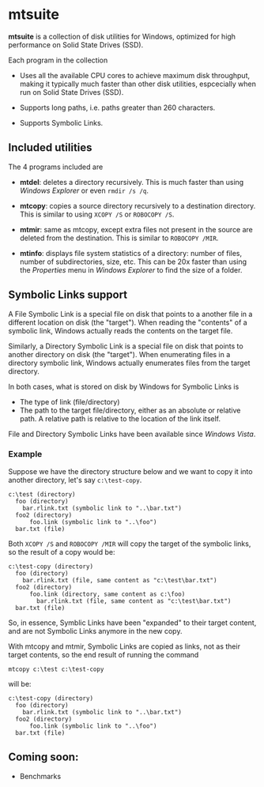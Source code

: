 # mtsuite

**mtsuite** is a collection of disk utilities for Windows, optimized for
high performance on Solid State Drives (SSD).

Each program in the collection

* Uses all the available CPU cores to achieve maximum disk throughput, making
  it typically much faster than other disk utilities, espcecially when run
  on Solid State Drives (SSD).

* Supports long paths, i.e. paths greater than 260 characters.

* Supports Symbolic Links.

## Included utilities

The 4 programs included are

* **mtdel**: deletes a directory recursively. This is much faster than
               using *Windows Explorer* or even `rmdir /s /q`.

* **mtcopy**: copies a source directory recursively to a destination
                directory. This is similar to using `XCOPY /S` or
                `ROBOCOPY /S`.

* **mtmir**: same as mtcopy, except extra files not present in the
               source are deleted from the destination. This is
               similar to `ROBOCOPY /MIR`.

* **mtinfo**: displays file system statistics of a directory: number
                of files, number of subdirectories, size, etc. This can
                be 20x faster than using the *Properties* menu 
                in *Windows Explorer* to find the size of a folder.

## Symbolic Links support

A File Symbolic Link is a special file on disk that points to a another
file in a different location on disk (the "target"). When reading the
"contents" of a symbolic link, Windows actually reads the contents on
the target file.

Similarly, a Directory Symbolic Link is a special file on disk that points
to another directory on disk (the "target"). When enumerating files
in a directory symbolic link, Windows actually enumerates files from
the target directory.

In both cases, what is stored on disk by Windows for Symbolic Links is

* The type of link (file/directory)
* The path to the target file/directory, either as an absolute or relative
  path. A relative path is relative to the location of the link itself.

File and Directory Symbolic Links have been available since *Windows Vista*.

### Example

Suppose we have the directory structure below and we want to copy it
into another directory, let's say `c:\test-copy`.

```
c:\test (directory)
  foo (directory)
    bar.rlink.txt (symbolic link to "..\bar.txt")
  foo2 (directory)
      foo.link (symbolic link to "..\foo")
  bar.txt (file)
```

Both `XCOPY /S` and `ROBOCOPY /MIR` will copy the target of the symbolic
links, so the result of a copy would be:

```
c:\test-copy (directory)
  foo (directory)
    bar.rlink.txt (file, same content as "c:\test\bar.txt")
  foo2 (directory)
      foo.link (directory, same content as c:\foo)
        bar.rlink.txt (file, same content as "c:\test\bar.txt")
  bar.txt (file)
```

So, in essence, Symblic Links have been "expanded" to their target
content, and are not Symbolic Links anymore in the new copy.

With mtcopy and mtmir, Symbolic Links are copied as links, not as
their target contents, so the end result of running the command

```
mtcopy c:\test c:\test-copy
```

will be:

```
c:\test-copy (directory)
  foo (directory)
    bar.rlink.txt (symbolic link to "..\bar.txt")
  foo2 (directory)
      foo.link (symbolic link to "..\foo")
  bar.txt (file)
```


## Coming soon:

* Benchmarks
